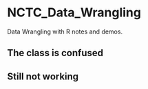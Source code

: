 # NCTC_Data_Wrangling
Data Wrangling with R notes and demos.

## The class is confused
## Still not working
